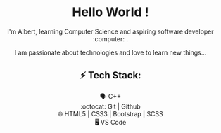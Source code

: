 ## <h1 align="center"> Hello World ! </h1>

<p align="center"> I'm Albert, learning Computer Science and aspiring software developer :computer: . </p>
<p align="center"> I am passionate about technologies and love to learn new things... </p>

## <h2 align="center"> ⚡ Tech Stack: </h2>

 <p align="center">
  🗣 C++ 
 <br>
  :octocat: Git | Github
 <br>
  🌐 HTML5 | CSS3 | Bootstrap | SCSS 
 <br>
  🖥️ VS Code 
 </p>

